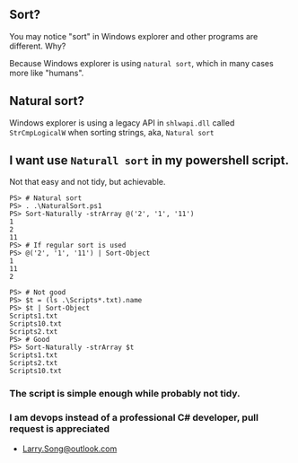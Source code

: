 
## Sort?
You may notice "sort" in Windows explorer and other programs are different. Why?

Because Windows explorer is using `natural sort`, which in many cases more like "humans".

## Natural sort?

Windows explorer is using a legacy API in `shlwapi.dll` called `StrCmpLogicalW` when sorting strings, aka, `Natural sort`

## I want use `Naturall sort` in my powershell script.

Not that easy and not tidy, but achievable.

```
PS> # Natural sort
PS> . .\NaturalSort.ps1
PS> Sort-Naturally -strArray @('2', '1', '11')
1
2
11
PS> # If regular sort is used
PS> @('2', '1', '11') | Sort-Object
1
11
2

PS> # Not good
PS> $t = (ls .\Scripts*.txt).name
PS> $t | Sort-Object
Scripts1.txt
Scripts10.txt
Scripts2.txt
PS> # Good
PS> Sort-Naturally -strArray $t
Scripts1.txt
Scripts2.txt
Scripts10.txt
```

### The script is simple enough while probably not tidy.

### I am devops instead of a professional C# developer, pull request is appreciated

- Larry.Song@outlook.com
